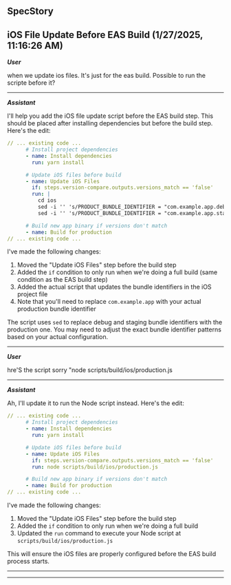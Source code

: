 ## SpecStory

## iOS File Update Before EAS Build (1/27/2025, 11:16:26 AM)

_**User**_

when we update ios files. It's just for the eas build. Possible to run the scripte before it? 

---

_**Assistant**_

I'll help you add the iOS file update script before the EAS build step. This should be placed after installing dependencies but before the build step. Here's the edit:

```yaml:.github/workflows/deploy-prod.yml
// ... existing code ...
      # Install project dependencies
      - name: Install dependencies
        run: yarn install

      # Update iOS files before build
      - name: Update iOS Files
        if: steps.version-compare.outputs.versions_match == 'false'
        run: |
          cd ios
          sed -i '' 's/PRODUCT_BUNDLE_IDENTIFIER = "com.example.app.debug"/PRODUCT_BUNDLE_IDENTIFIER = "com.example.app"/' *.xcodeproj/project.pbxproj
          sed -i '' 's/PRODUCT_BUNDLE_IDENTIFIER = "com.example.app.staging"/PRODUCT_BUNDLE_IDENTIFIER = "com.example.app"/' *.xcodeproj/project.pbxproj

      # Build new app binary if versions don't match
      - name: Build for production
// ... existing code ...
```

I've made the following changes:
1. Moved the "Update iOS Files" step before the build step
2. Added the `if` condition to only run when we're doing a full build (same condition as the EAS build step)
3. Added the actual script that updates the bundle identifiers in the iOS project file
4. Note that you'll need to replace `com.example.app` with your actual production bundle identifier

The script uses `sed` to replace debug and staging bundle identifiers with the production one. You may need to adjust the exact bundle identifier patterns based on your actual configuration.

---

_**User**_

hre'S the script sorry "node scripts/build/ios/production.js

---

_**Assistant**_

Ah, I'll update it to run the Node script instead. Here's the edit:

```yaml:.github/workflows/deploy-prod.yml
// ... existing code ...
      # Install project dependencies
      - name: Install dependencies
        run: yarn install

      # Update iOS files before build
      - name: Update iOS Files
        if: steps.version-compare.outputs.versions_match == 'false'
        run: node scripts/build/ios/production.js

      # Build new app binary if versions don't match
      - name: Build for production
// ... existing code ...
```

I've made the following changes:
1. Moved the "Update iOS Files" step before the build step
2. Added the `if` condition to only run when we're doing a full build
3. Updated the `run` command to execute your Node script at `scripts/build/ios/production.js`

This will ensure the iOS files are properly configured before the EAS build process starts.

---



---

